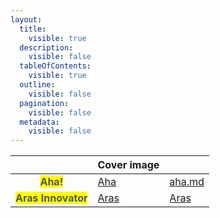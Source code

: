 ```yaml
---
layout:
  title:
    visible: true
  description:
    visible: false
  tableOfContents:
    visible: true
  outline:
    visible: false
  pagination:
    visible: false
  metadata:
    visible: false
---
```


<table data-view="cards">
   <thead>
      <tr>
        <th align="center"></th>
        <th data-hidden data-card-cover data-type="image">Cover image</th>
        <th data-hidden data-card-target data-type="content-ref"></th>
      </tr>
   </thead>
   <tbody>
      <tr>
        <td align="center"><mark style="color:#555555"><strong>Aha!</strong></mark></td>        
        <td><a href="../assets/connector/Aha.png">Aha</a></td>
        <td><a href="aha.md">aha.md</a></td>
      </tr>
    <tr>    
        <td align="center"><mark style="color:#555555"><strong>Aras Innovator</strong></mark></td>
        <td><a href="../assets/connector/Aras.png">Aras</a></td>
        <td><a href="aras.md">Aras</a></td>
    </tr>
    </tbody>
</table>

<!--
<table data-view="cards" data-full-width="false">
   <thead>
      <tr>
        <th align="center" data-card-cover></th>
        <th data-hidden data-card-target data-type="content-ref"></th>
      </tr>
   </thead>
   <tbody>
<tr>
<td align="center"><mark style="color:#555555"><strong>Aha!</strong></mark></td>
<td><a href="aha.md">Aha!</a></td>
</tr>
<tr>
<td align="center"><mark style="color:#555555"><strong>Aras Innovator</strong></mark></td>
<td><a href="aras.md">Aras</a></td>
</tr>
<tr>
<td align="center"><mark style="color:#555555"><strong>Azure DevOps</strong></mark></td>
<td><a href="azure-devops.md">Azure DevOps</a></td>
</tr>
<tr>
  <td align="center"><mark style="color:#555555"><strong>Blueprint</strong></mark></td>
  <td><a href="blueprint.md">blueprint.md</a></td>
</tr>
<tr>
  <td align="center"><mark style="color:#555555"><strong>BMC Remedy</strong></mark></td>
  <td><a href="remedy.md">remedy.md</a></td>
</tr>
<tr>
  <td align="center"><mark style="color:#555555"><strong>Broadcom<br>Clarity</strong></mark></td>
  <td><a href="clarity.md">clarity.md</a></td>
</tr>
<tr>
  <td align="center"><mark style="color:#555555"><strong>Broadcom<br>Rally Software</strong></mark></td>
  <td><a href="rally.md">rally.md</a></td>
</tr>
<tr>
  <td align="center"><mark style="color:#555555"><strong>Broadcom<br>Service Desk Manager</strong></mark></td>
  <td><a href="clarity.md">clarity.md</a></td>
</tr>
<tr>
  <td align="center"><mark style="color:#555555"><strong>Bugzilla</strong></mark></td>
  <td><a href="bugzilla.md">bugzilla.md</a></td>
</tr>
<tr>
  <td align="center"><mark style="color:#555555"><strong>Cherwell</strong></mark></td>
  <td><a href="cherwell.md">cherwell.md</a></td>
</tr>
<tr>
  <td align="center"><mark style="color:#555555"><strong>Codebeamer</strong></mark></td>
  <td><a href="codebeamer.md">codebeamer.md</a></td>
</tr>
<tr>
  <td align="center"><mark style="color:#555555"><strong>CodebeamerX</strong></mark></td>
  <td><a href="codebeamer.md">codebeamer.md</a></td>
</tr>
<tr>
  <td align="center"><mark style="color:#555555"><strong>Database</strong></mark></td>
  <td><a href="database-integration.md">database</a></td>
</tr>
<tr>
  <td align="center"><mark style="color:#555555"><strong>Digital.ai<br>Agility</strong></mark></td>
  <td><a href="digital.ai-agility.md">digital.ai-agility.md</a></td>
</tr>
<tr>
  <td align="center"><mark style="color:#555555"><strong>Digital.ai<br>TeamForge</strong></mark></td>
  <td><a href="teamforge.md">teamforge.md</a></td>
</tr>
<tr>
  <td align="center"><mark style="color:#555555"><strong>Enterprise Architect</strong></mark></td>
  <td><a href="enterprise-architect.md">enterprise-architect.md</a></td>
</tr>
<tr>
  <td align="center"><mark style="color:#555555"><strong>FogBugz</strong></mark></td>
  <td><a href="fogbuz.md">fogbuz.md</a></td>
</tr>
<tr>
  <td align="center"><mark style="color:#555555"><strong>Gerrit</strong></mark></td>
  <td><a href="gerrit.md">gerrit.md</a></td>
</tr>
<tr>
  <td align="center"><mark style="color:#555555"><strong>Git</strong></mark></td>
  <td><a href="git.md">git.md</a></td>
</tr>
<tr>
  <td align="center"><mark style="color:#555555"><strong>GitHub</strong></mark></td>
  <td><a href="github.md">github.md</a></td>
</tr>
<tr>
  <td align="center"><mark style="color:#555555"><strong>GitLab</strong></mark></td>
  <td><a href="gitlab.md">gitlab.md</a></td>
</tr>
<tr>
  <td align="center"><mark style="color:#555555"><strong>Helix ALM</strong></mark></td>
  <td><a href="helix-alm.md">helix-alm.md</a></td>
</tr>
<tr>
  <td align="center"><mark style="color:#555555"><strong>HubSpot</strong></mark></td>
  <td><a href="hubspot.md">hubspot.md</a></td>
</tr>
<tr>
  <td align="center"><mark style="color:#555555"><strong>IBM Engineering<br>Requirements Management (DOORS NextGen)</strong></mark></td>
  <td><a href="ibm-rational-doors-next-generation.md">ibm-rational-doors-next-generation.md</a></td>
</tr>
<tr>
  <td align="center"><mark style="color:#555555"><strong>IBM Engineering<br>Test Management</strong></mark></td>
  <td><a href="etm.md">etm.md</a></td>
</tr>
<tr>
  <td align="center"><mark style="color:#555555"><strong>IBM Engineering<br>Workflow Management</strong></mark></td>
  <td><a href="ibm-ewm.md">ibm-ewm.md</a></td>
</tr>
<tr>
  <td align="center"><mark style="color:#555555"><strong>IBM Rational<br>ClearQuest</strong></mark></td>
  <td><a href="ibm-rational-clearquest.md">ibm-rational-clearquest.md</a></td>
</tr>
<tr>
  <td align="center"><mark style="color:#555555"><strong>IBM Rational<br>DOORS</strong></mark></td>
  <td><a href="doors.md">doors.md</a></td>
</tr>
<tr>
  <td align="center"><mark style="color:#555555"><strong>Jama Connect</strong></mark></td>
  <td><a href="jama.md">jama.md</a></td>
</tr>
<tr>
  <td align="center"><mark style="color:#555555"><strong>Jenkins</strong></mark></td>
  <td><a href="jenkins.md">jenkins.md</a></td>
</tr>
<tr>
  <td align="center"><mark style="color:#555555"><strong>Jira Align</strong></mark></td>
  <td><a href="jira-align.md">jira-align.md</a></td>
</tr>
<tr>
  <td align="center"><mark style="color:#555555"><strong>Jira Cloud / Data Center</strong></mark></td>
  <td><a href="jira.md">jira.md</a></td>
</tr>
<tr>
  <td align="center"><mark style="color:#555555"><strong>Jira Zephyr</strong></mark></td>
  <td><a href="jirazephyrscale.md">jirazephyrscale.md</a></td>
</tr>
<tr>
  <td align="center"><mark style="color:#555555"><strong>Microsoft Dynamics 365</strong></mark></td>
  <td><a href="msdynamics.md">msdynamics.md</a></td>
</tr>
<tr>
  <td align="center"><mark style="color:#555555"><strong>OpenText<br>ALM Octane</strong></mark></td>
  <td><a href="almoctane.md">almoctane.md</a></td>
</tr>
<tr>
  <td align="center"><mark style="color:#555555"><strong>OpenText<br>ALM Quality Center</strong></mark></td>
  <td><a href="micro-focus-alm-qc.md">micro-focus-alm-qc.md</a></td>
</tr>
<tr>
  <td align="center"><mark style="color:#555555"><strong>OpenText<br>Project & Portfolio Management</strong></mark></td>
  <td><a href="caliberrm.md">caliberrm.md</a></td>
</tr>
<tr>
  <td align="center"><mark style="color:#555555"><strong>PagerDuty</strong></mark></td>
  <td><a href="pagerduty.md">pagerduty.md</a></td>
</tr>
<tr>
  <td align="center"><mark style="color:#555555"><strong>Planview AdaptiveWork</strong></mark></td>
  <td><a href="planviewadaptivework.md">planviewadaptivework.md</a></td>
</tr>
<tr>
  <td align="center"><mark style="color:#555555"><strong>ReadyOne</strong></mark></td>
  <td><a href="readyone.md">readyone.md</a></td>
</tr>
<tr>
  <td align="center"><mark style="color:#555555"><strong>Redmine</strong></mark></td>
  <td><a href="redmine.md">redmine.md</a></td>
</tr>
<tr>
  <td align="center"><mark style="color:#555555"><strong>Salesforce</strong></mark></td>
  <td><a href="salesforce.md">salesforce.md</a></td>
</tr>
<tr>
  <td align="center"><mark style="color:#555555"><strong>SAP</strong></mark></td>
  <td><a href="sap.md">sap.md</a></td>
</tr>
<tr>
  <td align="center"><mark style="color:#555555"><strong>Selenium</strong></mark></td>
  <td><a href="selenium.md">selenium.md</a></td>
</tr>
<tr>
  <td align="center"><mark style="color:#555555"><strong>ServiceNow</strong></mark></td>
  <td><a href="servicenow.md">servicenow.md</a></td>
</tr>
<tr>
  <td align="center"><mark style="color:#555555"><strong>ServiceNow Quick Connect</strong></mark></td>
  <td><a href="servicenow-express.md">servicenow-express.md</a></td>
</tr>
<tr>
  <td align="center"><mark style="color:#555555"><strong>Slack</strong></mark></td>
  <td><a href="slack.md">slack.md</a></td>
</tr>
<tr>
  <td align="center"><mark style="color:#555555"><strong>Snowflake</strong></mark></td>
  <td><a href="snowflake.md">snowflake.md</a></td>
</tr>
<tr>
  <td align="center"><mark style="color:#555555"><strong>Subversion</strong></mark></td>
  <td><a href="svn.md">svn.md</a></td>
</tr>
<tr>
  <td align="center"><mark style="color:#555555"><strong>TestRail</strong></mark></td>
  <td><a href="testrail.md">testrail.md</a></td>
</tr>
<tr>
  <td align="center"><mark style="color:#555555"><strong>Trac</strong></mark></td>
  <td><a href="trac.md">trac.md</a></td>
</tr>
<tr>
  <td align="center"><mark style="color:#555555"><strong>Tricentis<br>qTest</strong></mark></td>
  <td><a href="tricentis-qTest.md">tricentis-qTest.md</a></td>
</tr>
<tr>
  <td align="center"><mark style="color:#555555"><strong>Tricentis<br>Tosca</strong></mark></td>
  <td><a href="tricentis-tosca.md">tricentis-tosca.md</a></td>
</tr>
<tr>
  <td align="center"><mark style="color:#555555"><strong>Verisium Manager</strong></mark></td>
  <td><a href="vManager.md">vManager.md</a></td>
</tr>
<tr>
  <td align="center"><mark style="color:#555555"><strong>Windchill RV&S</strong></mark></td>
  <td><a href="windchillrv&s.md">windchillrv&s.md</a></td>
</tr>
<tr>
  <td align="center"><mark style="color:#555555"><strong>Zendesk</strong></mark></td>
  <td><a href="zendesk.md">zendesk.md</a></td>
</tr>
   </tbody>
</table>  

-->